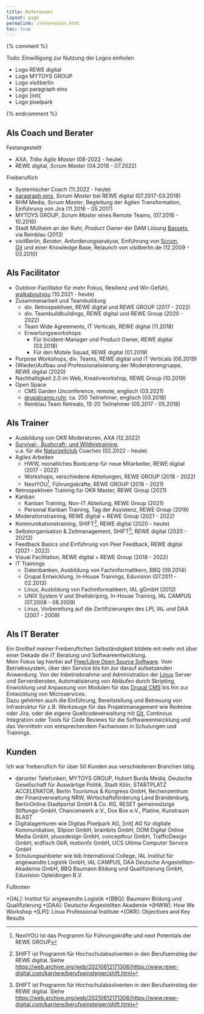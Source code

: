 ```yaml
---
title: Referenzen
layout: page
permalink: /referenzen.html
toc: true
---
```

{% comment %}

Todo: Einwilligung zur Nutzung der Logos einholen

- Logo REWE digital
- Logo MYTOYS GROUP
- Logo visitberlin
- Logo paragraph eins
- Logo ]init\[
- Logo pixelpark

{% endcomment %}

## Als Coach und Berater

Festangestellt
- AXA, *Tribe Agile Master* (08-2022 - heute)
- REWE digital, *Scrum Master* (04.2018 - 07.2022)

Freiberuflich
- Systemischer Coach (11.2022 - heute)
- [paragraph eins](https://www.paragraph1.de), 
*Scrum Master* bei REWE digital (07.2017-03.2018)
- RHM Media, *Scrum Master*, 
Begleitung der Agilen Transformation,   
Einführung von Jira (11.2016 - 05.2017)
- MYTOYS GROUP, *Scrum Master* eines Remote Teams, (07.2016 - 10.2016)
- Stadt Mülheim an der Ruhr, 
*Product Owner* der DAM Lösung [Bassets](https://www.drupal.org/project/bassets),   
via Reinblau (2013)
- visitBerlin, 
*Berater*, Anforderungsanalyse, Einführung von [Scrum](/tags/scrum/),  
[Git](/tags/git/) und einer Knowledge Base, Relaunch von visitberlin.de (12.2009 - 03.2010)

## Als Facilitator


- Outdoor-Facilitator für mehr Fokus, Resilienz und Wir-Gefühl, 
[walkaboutyou](https://walkaboutyou.org) (10.2021 - heute)
- Zusammenarbeit und Teambuildung
  - div. Retrospektiven, REWE digital und REWE GROUP (2017 - 2022)
  - div. Teambuildbuildings, REWE digital und REWE Group  (2020 - 2022)
  - Team Wide Agreements, IT Verticals, REWE digital (11.2018)
  - Erwartungsworkshops
     - Für Incident-Manager und Product Owner, REWE digital (03.2018)
     - Für den Mobile Squad, REWE digital (01.2019)
- Purpose Workshops, div. Teams, REWE digital und IT Verticals (06.2019)
- (Wieder)Aufbau und Professionalisierung der Moderatorengruppe, REWE digital (2020)
- Nachhaltigkeit 2.0 im Web, Kreativworkshop, REWE Group (10.2019)
- Open Space 
  - CMS Garden Unconference, remote, englisch (03.2021)
  - [drupalcamp.ruhr](/2018/03/27/ein-experiment-drupalcamp-ruhr-goes-barcamp.html), 
    ca. 250 Teilnehmer, englisch (03.2018)
  - Reinblau Team Retreats, 15-20 Teilnehmer (05.2017 - 05.2018)

## Als Trainer

- Ausbildung von OKR Moderatoren, AXA (12.2022)
- [Survival-, Bushcraft- und Wildnistraining](
/wildnistraining.html),    
u.a. für die [Naturzeitclub](https://naturzeit.club/) Coaches (02.2022 - heute)
- Agiles Arbeiten 
  - HWW, monatliches Bootcamp für neue Mitarbeiter, REWE digital (2017 - 2022)
  - Workshops, verschiedene Abteilungen, REWE GROUP (2018 - 2022)
  - NextYOU[^nextyou], Führungskräfte, REWE GROUP (2018 - 2021)
- Retrospektiven Training für OKR Master, REWE Group (2021)
- Kanban
  - Kanban Training, Non-IT Abteilung, REWE Group  (2021)
  - Personal Kanban Training, Tag der Assistenz, REWE Group (2019)
- Moderationstraining, REWE digital + REWE Group (2021 - 2022)
- Kommunikationstraining, SHIFT[^shift], REWE digital (2020 - heute)
- Selbstorganisation & Zeitmanagement, SHIFT[^shift], REWE digital (2020 - 20212) 
- Feedback Basics und Einführung von Peer Feedback, REWE digital  (2021 - 2022)
- Visual Facilitation, REWE digital + REWE Group (2018 - 2022)
- IT Trainings
   - Datenbanken, Ausbildung von Fachinformatikern, BBQ (09.2014)
   - Drupal Entwicklung, In-House Trainings, Eduvision (07.2011 - 02.2013)
   - Linux, Ausbildung von Fachinformatikern, IAL gGmbH (2012)
   - UNIX System V und Shellskriping, In-House Training, IAL CAMPUS (07.2008 - 08.2009)
   - Linux, Vorbereitung auf die Zertifizierungen des LPI, IAL und DAA (2007 - 2009)

## Als IT Berater

Ein Großteil meiner Freiberuflichen Selbständigkeit
bildete mit mehr mit über einer Dekade die IT Beratung und Softwareentwicklung.  
Mein Fokus lag hierbei auf [Free/Libre Open Source Software](/tags/open-source/). 
Vom Betriebssystem, über den Service bis hin zur darauf aufsetzenden Anwendung.
Von der Inbetriebnahme und Administration der [Linux](/tags/linux/) Server und Serverdiensten, 
Automatisierung von Abläufen durch Skripting, 
Enwicklung und Anpassung von Modulen für das [Drupal CMS](/tags/drupal/)
bis hin zur Entwicklung von Microservices.    
Dazu gehörten auch die Einführung, Bereitstellung und Betreuung von Infrastruktur 
für z.B. Werkzeuge für das Projektmanagement wie Redmine oder Jira,
oder die eigene Quellcodeverwaltung mit [Git](/tags/git/),
Continous Integration oder Tools für Code Reviews für die Softwareentwicklung
und das Vermitteln von entsprechendem Fachwissen in Schulungen und Trainings.

## Kunden 

Ich war freiberuflich für über 50 Kunden aus verschiedenen Branchen tätig.

- darunter Telefunken, MYTOYS GROUP, Hubert Burda Media, 
Deutsche Gesellschaft für Auswärtige Politik, Stadt Köln, STARTPLATZ ACCELERATOR, 
Berlin Tourismus & Kongress GmbH, Rechenzentrum der Finanzverwaltung NRW, 
Wirtschaftsförderung Land Brandenburg, BerlinOnline Stadtportal GmbH & Co. KG, 
RESET gemeinnützige Stiftungs-GmbH, Chancenwerk e.V., Dox Box e.V., Platine, Kunstraum BLAST
- Digitalagenturen wie Digitas Pixelpark AG, 
]init[ AG für digitale Kommunikation, Silpion GmbH, brainbits GmbH, 
DOM Digital Online Media GmbH, pluusdesign GmbH, conceptfour GmbH, 
TrafficDesign GmbH, erdfisch GbR, motionfx GmbH, UCS Ultima Computer Service GmbH
- Schulungsanbieter wie bib International College, 
IAL Institut für angewandte Logistik GmbH, IAL CAMPUS, 
DAA Deutsche Angestellten-Akademie GmbH, 
BBQ Baumann Bildung und Qualifizierung GmbH, Eduvision Opleidingen B.V. 

Fußnoten

[^nextyou]: NextYOU ist das Programm für Führungskräfte und next Potentials der REWE GROUP
[^shift]: SHIFT ist Programm für Hochschulabsolventen in den Berufseinstieg der REWE digital. Siehe <https://web.archive.org/web/20210612171306/https://www.rewe-digital.com/karriere/berufseinsteiger/shift.html> 

*[IAL]: Institut für angewandte Logistik
*[BBQ]: Baumann Bildung und Qualifizierung
*[DAA]: Deutsche Angestellten Akademie
*[HWW]: How We Workshop
*[LPI]: Linux Professional Institute
*[OKR]: Objectives and Key Results
